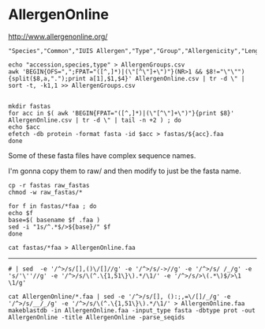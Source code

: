 
#	AllergenOnline

http://www.allergenonline.org/






```
"Species","Common","IUIS Allergen","Type","Group","Allergenicity","Length","Accession","GI#","1st Version"

echo "accession,species,type" > AllergenGroups.csv
awk 'BEGIN{OFS=",";FPAT="([^,]*)|(\"[^\"]+\")"}(NR>1 && $8!="\"\""){split($8,a,".");print a[1],$1,$4}' AllergenOnline.csv | tr -d \" | sort -t, -k1,1 >> AllergenGroups.csv

```





```

mkdir fastas
for acc in $( awk 'BEGIN{FPAT="([^,]*)|(\"[^\"]+\")"}{print $8}' AllergenOnline.csv | tr -d \" | tail -n +2 ) ; do
echo $acc
efetch -db protein -format fasta -id $acc > fastas/${acc}.faa
done

```

Some of these fasta files have complex sequence names.

I'm gonna copy them to raw/ and then modify to just be the fasta name.

```
cp -r fastas raw_fastas
chmod -w raw_fastas/*

for f in fastas/*faa ; do
echo $f
base=$( basename $f .faa )
sed -i "1s/^.*$/>${base}/" $f
done

cat fastas/*faa > AllergenOnline.faa

```















---


```
# | sed  -e '/^>/s/[],()\/[]//g' -e '/^>/s/->//g' -e '/^>/s/ /_/g' -e 's/'\''//g' -e '/^>/s/\(^.\{1,51\}\).*/\1/' -e '/^>/s/>\(.*\)$/>\1 \1/g'

cat AllergenOnline/*.faa | sed -e '/^>/s/[], ():;,=\/[]/_/g' -e '/^>/s/__/_/g' -e '/^>/s/\(^.\{1,51\}\).*/\1/' > AllergenOnline.faa
makeblastdb -in AllergenOnline.faa -input_type fasta -dbtype prot -out AllergenOnline -title AllergenOnline -parse_seqids

```
